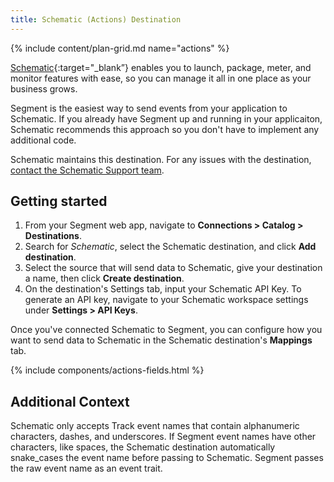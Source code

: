 ```yaml
---
title: Schematic (Actions) Destination
---
```


{% include content/plan-grid.md name="actions" %}

[Schematic](https://schematichq.com/?utm_source=segmentio&utm_medium=docs&utm_campaign=partners){:target="_blank”} enables you to launch, package, meter, and monitor features with ease, so you can manage it all in one place as your business grows.

Segment is the easiest way to send events from your application to Schematic. If you already have Segment up and running in your applicaiton, Schematic recommends this approach so you don't have to implement any additional code.

Schematic maintains this destination. For any issues with the destination, [contact the Schematic Support team](mailto:hi@schematichq.com).

## Getting started

1. From your Segment web app, navigate to **Connections > Catalog > Destinations**.
2. Search for *Schematic*, select the Schematic destination, and click **Add destination**.
3. Select the source that will send data to Schematic, give your destination a name, then click **Create destination**.
4. On the destination's Settings tab, input your Schematic API Key. To generate an API key, navigate to your Schematic workspace settings under **Settings > API Keys**.

Once you've connected Schematic to Segment, you can configure how you want to send data to Schematic in the Schematic destination's **Mappings** tab.

{% include components/actions-fields.html %}

## Additional Context

Schematic only accepts Track event names that contain alphanumeric characters, dashes, and underscores. If Segment event names have other characters, like spaces, the Schematic destination automatically snake_cases the event name before passing to Schematic. Segment passes the raw event name as an event trait.